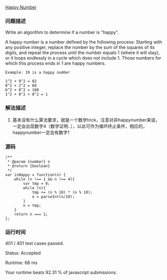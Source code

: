 [Happy Number](https://leetcode.com/problems/happy-number/description/)

### 问题描述
Write an algorithm to determine if a number is "happy".

A happy number is a number defined by the following process: Starting with any positive integer, replace the number by the sum of the squares of its digits, and repeat the process until the number equals 1 (where it will stay), or it loops endlessly in a cycle which does not include 1. Those numbers for which this process ends in 1 are happy numbers.
```
Example: 19 is a happy number

1^2 + 9^2 = 82
8^2 + 2^2 = 68
6^2 + 8^2 = 100
1^2 + 0^2 + 0^2 = 1
```
### 解法描述
1. 基本没有什么算法要求，就是一个数学trick，注意对非happynumber来说，一定会出现数字4（数学证明..），以此可作为循环终止条件，相应的，happynumber一定会有数字1

### 源码
```
/**
 * @param {number} n
 * @return {boolean}
 */
var isHappy = function(n) {
    while (n !== 1 && n !== 4){
        var tmp = 0;
        while (n){
            tmp += (n % 10) * (n % 10);
            n = parseInt(n/10);
        }
        n = tmp;
    }
    return n === 1;
};
```

### 运行时间

401 / 401 test cases passed.

Status: Accepted

Runtime: 68 ms

Your runtime beats 92.31 % of javascript submissions.

